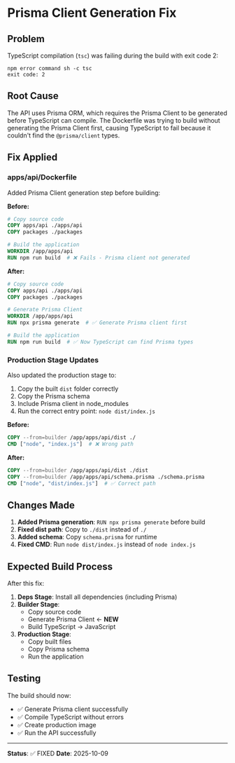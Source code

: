 # Prisma Client Generation Fix

## Problem

TypeScript compilation (`tsc`) was failing during the build with exit code 2:

```
npm error command sh -c tsc
exit code: 2
```

## Root Cause

The API uses Prisma ORM, which requires the Prisma Client to be generated before TypeScript can compile. The Dockerfile was trying to build without generating the Prisma Client first, causing TypeScript to fail because it couldn't find the `@prisma/client` types.

## Fix Applied

### apps/api/Dockerfile

Added Prisma Client generation step before building:

**Before:**
```dockerfile
# Copy source code
COPY apps/api ./apps/api
COPY packages ./packages

# Build the application
WORKDIR /app/apps/api
RUN npm run build  # ❌ Fails - Prisma client not generated
```

**After:**
```dockerfile
# Copy source code
COPY apps/api ./apps/api
COPY packages ./packages

# Generate Prisma Client
WORKDIR /app/apps/api
RUN npx prisma generate  # ✅ Generate Prisma client first

# Build the application
RUN npm run build  # ✅ Now TypeScript can find Prisma types
```

### Production Stage Updates

Also updated the production stage to:
1. Copy the built `dist` folder correctly
2. Copy the Prisma schema
3. Include Prisma client in node_modules
4. Run the correct entry point: `node dist/index.js`

**Before:**
```dockerfile
COPY --from=builder /app/apps/api/dist ./
CMD ["node", "index.js"]  # ❌ Wrong path
```

**After:**
```dockerfile
COPY --from=builder /app/apps/api/dist ./dist
COPY --from=builder /app/apps/api/schema.prisma ./schema.prisma
CMD ["node", "dist/index.js"]  # ✅ Correct path
```

## Changes Made

1. **Added Prisma generation**: `RUN npx prisma generate` before build
2. **Fixed dist path**: Copy to `./dist` instead of `./`
3. **Added schema**: Copy `schema.prisma` for runtime
4. **Fixed CMD**: Run `node dist/index.js` instead of `node index.js`

## Expected Build Process

After this fix:

1. **Deps Stage**: Install all dependencies (including Prisma)
2. **Builder Stage**:
   - Copy source code
   - Generate Prisma Client ← **NEW**
   - Build TypeScript → JavaScript
3. **Production Stage**:
   - Copy built files
   - Copy Prisma schema
   - Run the application

## Testing

The build should now:
- ✅ Generate Prisma client successfully
- ✅ Compile TypeScript without errors
- ✅ Create production image
- ✅ Run the API successfully

---

**Status**: ✅ FIXED
**Date**: 2025-10-09

